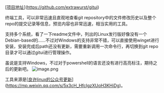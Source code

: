 [[项目地址](https://github.com/extrawurst/gitui)](https://github.com/extrawurst/gitui)

终端工具，可以非常迅速且直观地查看git repository中的文件修改历史以及整个repo的提交记录等信息，预览内容也非常迅速，相当实用的工具。

支持多个系统，看了一下readme文件中，列出的Linux发行版好像没有一个Debian-based的……不过对Windows的支持非常不错，可以直接使用winget进行安装，安装完成后path还没有更新，需要重新调用一次命令行，再切换到git repo目录才可以通过gitui进行管理操作。

虽说是支持Windows，不过对于powershell的语言还没有进行高亮标注，期待之后的更新吧。
![image.png](https://cloudflare-imgbed-p1r.pages.dev/file/1732580288236_image.png)

工具来源是[[良许linux的公众号更新](https://mp.weixin.qq.com/s/5x3cH_HfcIgzXUoH3KHiDg)](https://mp.weixin.qq.com/s/5x3cH_HfcIgzXUoH3KHiDg)。